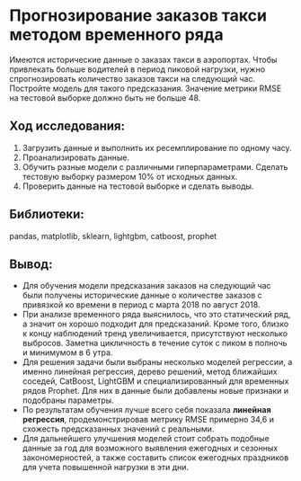 # Прогнозирование заказов такси методом временного ряда
Имеются исторические данные о заказах такси в аэропортах. Чтобы привлекать больше водителей в период пиковой нагрузки, нужно спрогнозировать количество заказов такси на следующий час. Постройте модель для такого предсказания.
Значение метрики RMSE на тестовой выборке должно быть не больше 48.
## Ход исследования:

1. Загрузить данные и выполнить их ресемплирование по одному часу.
2. Проанализировать данные.
3. Обучить разные модели с различными гиперпараметрами. Сделать тестовую выборку размером 10% от исходных данных.
4. Проверить данные на тестовой выборке и сделать выводы.


## Библиотеки: 
pandas, matplotlib, sklearn, lightgbm, catboost, prophet
## Вывод:
* Для обучения модели предсказания заказов на следующий час были получены исторические данные о количестве заказов с привязкой ко времени в период с марта 2018 по август 2018. 
* При анализе временного ряда выяснилось, что это статический ряд, а значит он хорошо подходит для предсказаний. Кроме того, близко к концу наблюдений тренд увеличивается, присутствуют несколько выбросов. Заметна цикличность в течение суток с пиком в полночь и минимумом в 6 утра.
* Для решения задачи были выбраны несколько моделей регрессии, а именно линейная регрессия, дерево решений, метод ближайших соседей, CatBoost, LightGBM и специализированный для временных рядов Prophet. Для них в данные были добавлены новые признаки и подобраны параметры.
* По результатам обучения лучше всего себя показала **линейная регрессия**, продемонстрировав метрику RMSE примерно 34,6 и схожесть предсказанных значений с реальными.
* Для дальнейшего улучшения моделей стоит собрать подобные данные за год для возможного выявления ежегодных и сезонных закономерностей, а также составить список ежегодных праздников для учета повышенной нагрузки в эти дни.
   
